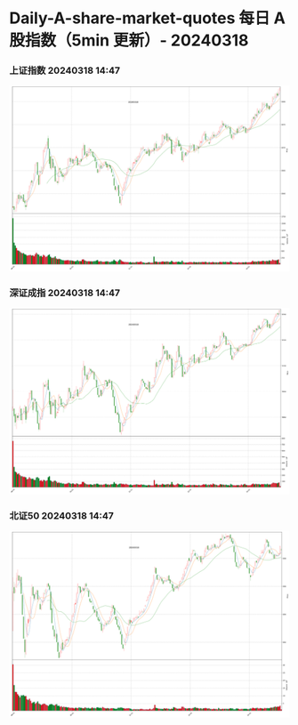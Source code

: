 
# Daily-A-share-market-quotes 每日 A 股指数（5min 更新）- 20240318

### 上证指数 20240318 14:47
![](./fig/2024/3/20240318-sh000001.png)

### 深证成指 20240318 14:47
![](./fig/2024/3/20240318-sz399001.png)

### 北证50 20240318 14:47
![](./fig/2024/3/20240318-bj899050.png)
